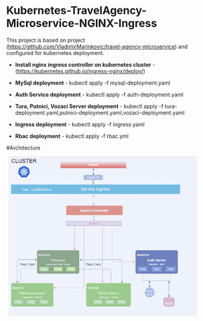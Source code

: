 # Kubernetes-TravelAgency-Microservice-NGINX-Ingress

This project is based on project (https://github.com/VladimirMarinkovic/travel-agency-microservice) and configured for kubernetes deployment.

* **Install nginx ingress controller on kubernetes cluster** - (https://kubernetes.github.io/ingress-nginx/deploy/)

* **MySql deployment** - kubectl apply -f mysql-deployment.yaml

* **Auth Service deployment** - kubectl apply -f auth-deployment.yaml

* **Tura, Putnici, Vozaci Server deployment** - kubectl apply -f tura-deployment.yaml,putnici-deployment.yaml,vozaci-deployment.yaml 

* **Ingress deployment** - kubectl apply -f ingress.yaml

* **Rbac deployment** - kubectl apply -f rbac.yml 




#Architecture

![Architecture](https://github.com/VladimirMarinkovic/kubernetes-ta-microservice-nginx-ingress/blob/master/tura-resource-server/src/main/resources/images/TravelAgency-nginx-ingress.jpg)
